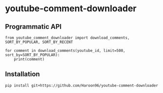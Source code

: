 # youtube-comment-downloader
## Programmatic API
```
from youtube_comment_downloader import download_comments, SORT_BY_POPULAR, SORT_BY_RECENT

for comment in download_comments(youtube_id, limit=500, sort_by=SORT_BY_POPULAR):
    print(comment)
```
## Installation
`pip install git+https://github.com/Haroon96/youtube-comment-downloader`

